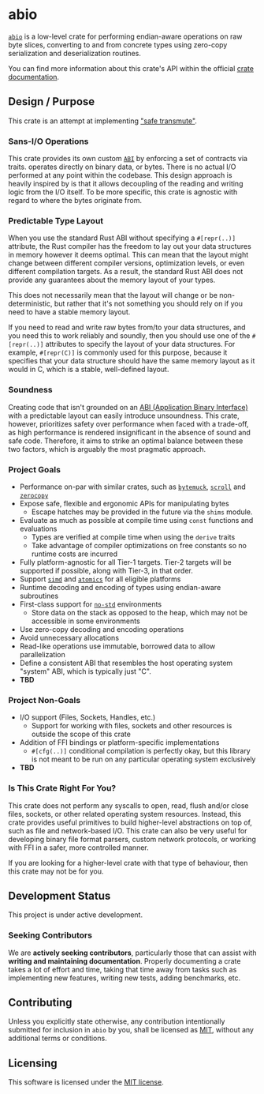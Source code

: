 # abio

[`abio`][abio] is a low-level crate for performing endian-aware operations
on raw byte slices, converting to and from concrete types using zero-copy
serialization and deserialization routines. 

You can find more information about this crate's API within the official [crate documentation][crate-docs].

## Design / Purpose

This crate is an attempt at implementing ["safe transmute"][safe-transmute].

### Sans-I/O Operations

This crate provides its own custom [`ABI`][ABI] by enforcing a set of contracts
via traits. operates directly on binary data, or bytes. There is no actual I/O
performed at any point within the codebase. This design approach is heavily
inspired by is that it allows decoupling of the reading and writing logic from
the I/O itself. To be more specific, this crate is agnostic with regard to where
the bytes originate from.

### Predictable Type Layout

When you use the standard Rust ABI without specifying a `#[repr(..)]` attribute, the Rust compiler has the freedom to lay out your data structures in memory however it deems optimal. This can mean that the layout might change between different compiler versions, optimization levels, or even different compilation targets. As a result, the standard Rust ABI does not provide any guarantees about the memory layout of your types.

This does not necessarily mean that the layout will change or be non-deterministic, but rather that it's not something you should rely on if you need to have a stable memory layout.

If you need to read and write raw bytes from/to your data structures, and you need this to work reliably and soundly, then you should use one of the `#[repr(..)]` attributes to specify the layout of your data structures. For example, `#[repr(C)]` is commonly used for this purpose, because it specifies that your data structure should have the same memory layout as it would in C, which is a stable, well-defined layout.

### Soundness

Creating code that isn't grounded on an [ABI (Application Binary Interface)][ABI] with a predictable layout can easily introduce unsoundness. This crate, however, prioritizes safety over performance when faced with a trade-off, as high performance is rendered insignificant in the absence of sound and safe code. Therefore, it aims to strike an optimal balance between these two factors, which is arguably the most pragmatic approach.

### Project Goals

- Performance on-par with similar crates, such as [`bytemuck`][bytemuck], [`scroll`][scroll] and [`zerocopy`][zerocopy]
- Expose safe, flexible and ergonomic APIs for manipulating bytes
  - Escape hatches may be provided in the future via the `shims` module.
- Evaluate as much as possible at compile time using `const` functions and evaluations
  - Types are verified at compile time when using the `derive` traits
  - Take advantage of compiler optimizations on free constants so no runtime costs are incurred
- Fully platform-agnostic for all Tier-1 targets. Tier-2 targets will be supported if possible, along with Tier-3, in that order.
- Support [`simd`][simd-feature] and [`atomics`][atomics-feature] for all eligible platforms
- Runtime decoding and encoding of types using endian-aware subroutines
- First-class support for [`no-std`][no-std] environments
  - Store data on the stack as opposed to the heap, which may not be accessible in some environments
- Use zero-copy decoding and encoding operations
- Avoid unnecessary allocations
- Read-like operations use immutable, borrowed data to allow parallelization
- Define a consistent ABI that resembles the host operating system "system" ABI, which is typically just "C".
- **TBD**

### Project Non-Goals

- I/O support (Files, Sockets, Handles, etc.)
  - Support for working with files, sockets and other resources is outside the scope of this crate
- Addition of FFI bindings or platform-specific implementations
  - `#[cfg(..)]` conditional compilation is perfectly okay, but this library is not meant to be run on any particular operating system exclusively
- **TBD**

### Is This Crate Right For You?

This crate does not perform any syscalls to open, read, flush and/or close files,
sockets, or other related operating system resources. Instead, this crate
provides useful primitives to build higher-level abstractions on top of, such as
file and network-based I/O. This crate can also be very useful for developing
binary file format parsers, custom network protocols, or working with FFI in a 
safer, more controlled manner. 

If you are looking for a higher-level crate with that type of behaviour, then this crate may not be for you.

## Development Status

This project is under active development. 

### Seeking Contributors

We are **actively seeking contributors**, particularly those that can assist with **writing and maintaining documentation**. Properly documenting a crate takes a lot of effort and time, taking that time away from tasks such as implementing new features, writing new tests, adding benchmarks, etc.

## Contributing

Unless you explicitly state otherwise, any contribution intentionally submitted for inclusion in `abio` by you, shall be licensed as [MIT](#licensing), without any additional terms or conditions.

## Licensing 

This software is licensed under the [MIT license](/LICENSE).

<!-- Official Documentation -->
[crate-docs]: https://docs.rs/abio/latest/abio/

<!-- Rust Reference Links -->
[no-std]: https://doc.rust-lang.org/reference/names/preludes.html?highlight=no-std#the-no_std-attribute
[repr-default]: https://doc.rust-lang.org/reference/type-layout.html?highlight=layout#the-default-representation
[repr-c]: https://doc.rust-lang.org/reference/type-layout.html?highlight=layout#the-c-representation
[repr-transparent]: https://doc.rust-lang.org/reference/type-layout.html?highlight=layout#the-transparent-representation
[repr-primitives]: https://doc.rust-lang.org/reference/type-layout.html?highlight=layout#primitive-representations

<!-- Target features -->
[atomics-feature]: https://doc.rust-lang.org/nomicon/atomics.html
[simd-feature]: https://github.com/rust-lang/portable-simd/tree/master

<!-- Similar crates -->
[bincode]: https://crates.io/crates/bincode
[bytemuck]: https://docs.rs/bytemuck/latest/bytemuck
[dataview]: https://docs.rs/dataview/latest/dataview
[scroll]: https://docs.rs/scroll/latest/scroll
[zerocopy]: https://docs.rs/zerocopy/latest/zerocopy

<!-- Crate -->
[abio]: https://docs.rs/abio/latest/src/abio

[ABI]: https://en.wikipedia.org/wiki/Application_binary_interface
[safe-transmute]: https://rust-lang.github.io/rfcs/2835-project-safe-transmute.html